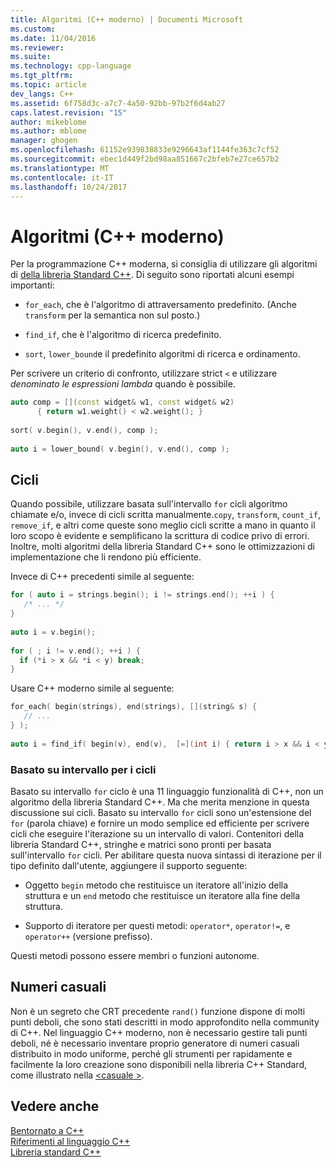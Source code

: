 ```yaml
---
title: Algoritmi (C++ moderno) | Documenti Microsoft
ms.custom: 
ms.date: 11/04/2016
ms.reviewer: 
ms.suite: 
ms.technology: cpp-language
ms.tgt_pltfrm: 
ms.topic: article
dev_langs: C++
ms.assetid: 6f758d3c-a7c7-4a50-92bb-97b2f6d4ab27
caps.latest.revision: "15"
author: mikeblome
ms.author: mblome
manager: ghogen
ms.openlocfilehash: 61152e939838833e9296643af1144fe363c7cf52
ms.sourcegitcommit: ebec1d449f2bd98aa851667c2bfeb7e27ce657b2
ms.translationtype: MT
ms.contentlocale: it-IT
ms.lasthandoff: 10/24/2017
---
```

# <a name="algorithms-modern-c"></a>Algoritmi (C++ moderno)
Per la programmazione C++ moderna, si consiglia di utilizzare gli algoritmi di [della libreria Standard C++](../standard-library/cpp-standard-library-reference.md). Di seguito sono riportati alcuni esempi importanti:  
  
-   `for_each`, che è l'algoritmo di attraversamento predefinito. (Anche `transform` per la semantica non sul posto.)  
  
-   `find_if`, che è l'algoritmo di ricerca predefinito.  
  
-   `sort`, `lower_bound`e il predefinito algoritmi di ricerca e ordinamento.  
  
 Per scrivere un criterio di confronto, utilizzare strict `<` e utilizzare *denominato le espressioni lambda* quando è possibile.  
  
```cpp  
auto comp = [](const widget& w1, const widget& w2)  
      { return w1.weight() < w2.weight(); }  
  
sort( v.begin(), v.end(), comp );  
  
auto i = lower_bound( v.begin(), v.end(), comp );  
```  
  
## <a name="loops"></a>Cicli  
 Quando possibile, utilizzare basata sull'intervallo `for` cicli algoritmo chiamate e/o, invece di cicli scritta manualmente.`copy`, `transform`, `count_if`, `remove_if`, e altri come queste sono meglio cicli scritte a mano in quanto il loro scopo è evidente e semplificano la scrittura di codice privo di errori. Inoltre, molti algoritmi della libreria Standard C++ sono le ottimizzazioni di implementazione che li rendono più efficiente.  
  
 Invece di C++ precedenti simile al seguente:  
  
```cpp  
for ( auto i = strings.begin(); i != strings.end(); ++i ) {  
   /* ... */  
}  
  
auto i = v.begin();  
  
for ( ; i != v.end(); ++i ) {  
  if (*i > x && *i < y) break;  
}  
```  
  
 Usare C++ moderno simile al seguente:  
  
```cpp  
for_each( begin(strings), end(strings), [](string& s) {  
   // ...  
} );  
  
auto i = find_if( begin(v), end(v),  [=](int i) { return i > x && i < y; } );  
```  
  
### <a name="range-based-for-loops"></a>Basato su intervallo per i cicli  
 Basato su intervallo `for` ciclo è una 11 linguaggio funzionalità di C++, non un algoritmo della libreria Standard C++. Ma che merita menzione in questa discussione sui cicli. Basato su intervallo `for` cicli sono un'estensione del `for` (parola chiave) e fornire un modo semplice ed efficiente per scrivere cicli che eseguire l'iterazione su un intervallo di valori. Contenitori della libreria Standard C++, stringhe e matrici sono pronti per basata sull'intervallo `for` cicli. Per abilitare questa nuova sintassi di iterazione per il tipo definito dall'utente, aggiungere il supporto seguente:  
  
-   Oggetto `begin` metodo che restituisce un iteratore all'inizio della struttura e un `end` metodo che restituisce un iteratore alla fine della struttura.  
  
-   Supporto di iteratore per questi metodi: `operator*`, `operator!=`, e `operator++` (versione prefisso).  
  
 Questi metodi possono essere membri o funzioni autonome.  
  
## <a name="random-numbers"></a>Numeri casuali  
 Non è un segreto che CRT precedente `rand()` funzione dispone di molti punti deboli, che sono stati descritti in modo approfondito nella community di C++. Nel linguaggio C++ moderno, non è necessario gestire tali punti deboli, né è necessario inventare proprio generatore di numeri casuali distribuito in modo uniforme, perché gli strumenti per rapidamente e facilmente la loro creazione sono disponibili nella libreria C++ Standard, come illustrato nella [ \<casuale >](../standard-library/random.md).  
  
## <a name="see-also"></a>Vedere anche  
 [Bentornato a C++](../cpp/welcome-back-to-cpp-modern-cpp.md)   
 [Riferimenti al linguaggio C++](../cpp/cpp-language-reference.md)   
 [Libreria standard C++](../standard-library/cpp-standard-library-reference.md)